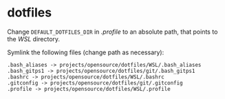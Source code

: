 # dotfiles

Change `DEFAULT_DOTFILES_DIR` in _.profile_ to an absolute
path, that points to the _WSL_ directory.

Symlink the following files (change path as necessary):

```
.bash_aliases -> projects/opensource/dotfiles/WSL/.bash_aliases
.bash_gitps1 -> projects/opensource/dotfiles/git/.bash_gitps1
.bashrc -> projects/opensource/dotfiles/WSL/.bashrc
.gitconfig -> projects/opensource/dotfiles/git/.gitconfig
.profile -> projects/opensource/dotfiles/WSL/.profile
```
